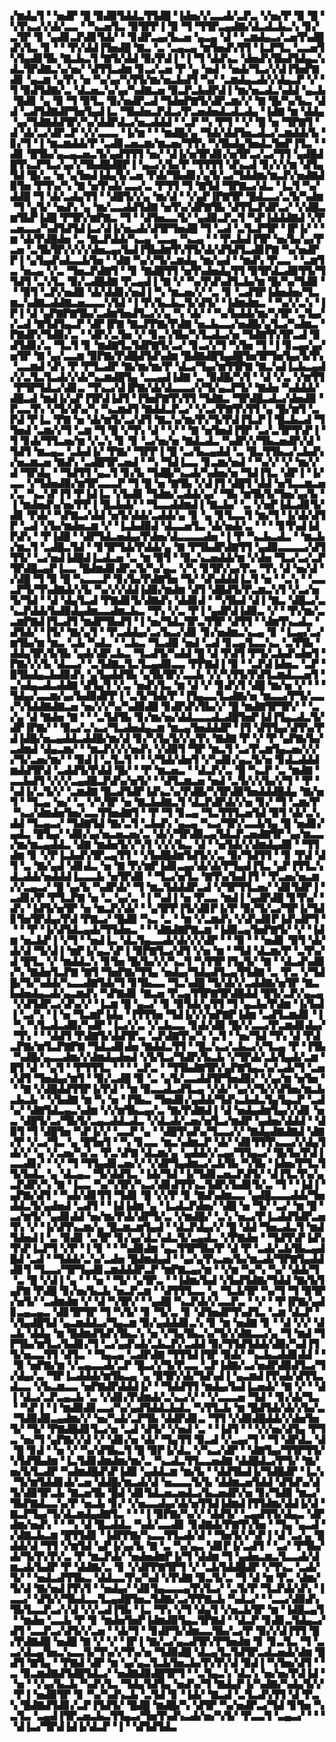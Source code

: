 ▞▆▟▄▜▝▝▅▟▛▝█▝▉▟▉▜▟▟▃▜▜▟█▝▐▟▅▞▞▃▃▟▞▃▛▃▝▞▅▞▛▝▉▝█▝▚▜▚▃▞▞▟▞▃▃▝▝▚▃▅▜▃▝▉▜▛▛▐▝▉▝▜▝▜▜▛▃▄▟▇▞▟▃▟▃▙▃▚▝▊▞▃▜▛▝▊▝▄▟▊▃▛▟▊▜▟▞▝▝▊▟▛▃▄▞▙▃▅▝▄▃▄▝▟▝▝▃▆▟▄▃▞▃▅▜▚▟█▟▚▜▃▝▊▝▝▝▛▞▟▟▐▜▅▟█▝▇▃▝▃▝▃▄▃▄▝▆▜▅▟▚▜▜▝▐▃▛▜▃▝▃▃▅▜▚▜▄▟▊▜▙▝▇▃▙▃▜▝▇▜▞▟▟▝▉▞▛▟▐▝▐▝▜▝▟▟▚▃▝▟▅▟▚▜▙▟▜▟▄▃▚▟▃▜▛▟▇▃▚▞▅▞▝▟▜▜▃▟▆▝▊▃▞▃▅▝▛▝▄▝▅▟▝▝▅▟▞▜▃▞▞▟▐▜▅▛▇▟▊▝▄▃▆▝▄▜▚▝▅▝▚▞▄▞▚▜▜▞▆▞▅▃▙▟▜▝▚▞▝▃▆▟▄▃▟▞▞▟▄▃▛▝▞▝▜▝▉▟▜▟▇▞▃▝▟▃▅▃▚▞▄▞▚▟▇▃▅▝▉▃▛▃▙▟▛▟▐▝▆▞▅▃▟▃▚▟▟▝▄▃▙▝█▟▊▝▄▝▉▝▜▝▉▜▃▝▉▞▅▟▛▃▟▝▜▟▅▛▇▜▞▟▛▃▆▞▞▝▇▝█▞▚▞▙▃▝▟▟▝▃▟▜▟▇▟▛▜▅▜▄▟▐▃▝▜▙▟▅▃▛▟▃▞▛▃▅▟▅▟▃▟▃▟▄▝▐▟▇▝▆▝▟▟▄▝▄▞▜▟▇▟▟▜▛▞▚▞▟▟▛▟▃▞▅▃▟▟▟▝▝▃▛▝▚▝▛▜▝▝▞▝█▝▅▝▜▛▇▜▝▟▝▟▞▃▞▟▛▃▛▝▞▞▃▃▃▝▐▞▆▝▝▝▆▟█▞▄▝▜▟▞▟▟▜▅▃▟▃▞▃▆▟▟▞▙▝▊▞▜▝▐▝▆▃▆▟▟▞▛▝▃▟▊▃▅▃▆▞▆▃▅▞▜▜▚▝▚▜▙▟▄▜▅▟▃▜▅▛▐▜▃▝▝▟▊▝█▜▙▞▄▃▄▃▅▃▜▞▄▟▜▜▜▝▅▞▝▟▐▞▅▜▛▟▊▞▅▜▛▃▞▃▞▜▜▝▄▟█▟█▜▚▃▛▜▃▞▄▞▞▜▙▟█▟█▛▐▝▄▃▞▞▙▞▛▝▜▜▜▜▝▟▚▃▟▝▊▞▞▞▆▝▟▜▄▜▟▝█▞▃▝▅▝▄▜▅▟▐▟▄▜▞▃▅▝▛▟▞▜▙▟▊▞▄▜▞▃▞▜▟▟▆▞▆▃▛▞▅▟▇▟▉▜▅▝▛▜▚▞▚▝▇▝▅▜▚▟▞▃▃▞▃▝▛▜▜▝▜▝▇▜▟▝▜▛▇▃▞▟▃▝▐▃▜▝▚▞▟▟█▝▜▝▟▞▃▟▄▜▜▝▝▟█▜▞▞▄▝▆▞▟▝▝▞▄▛▐▛▇▜▛▝█▟▃▃▞▃▜▞▚▟▆▝▜▝▄▜▞▝▅▟▚▝▄▝▆▞▃▃▟▟▜▟▇▝▅▜▚▞▟▛▇▜▙▝▟▜▜▃▛▟▛▃▞▝▞▟█▃▆▜▙▛▐▟█▝▛▜▛▞▆▛▇▃▝▜▝▝▟▜▅▃▃▜▞▝▄▟▉▃▛▃▜▝▚▛▐▟▟▟▇▟▝▞▛▃▅▃▃▞▚▟▜▟▜▟▐▃▞▟▐▞▅▃▟▞▟▜▛▜▅▟█▝▜▝▃▟▝▃▜▃▛▜▛▝▐▛▐▞▝▝▆▝▟▞▛▟█▟▅▝▃▝▇▃▛▟▟▞▚▃▄▝▃▃▄▝▚▃▄▝▝▝▛▃▙▟▐▜▛▝▅▞▙▞▄▞▛▃▅▝▃▜▙▜▛▞▞▞▞▟▅▃▄▞▙▟▐▜▙▟▆▜▚▜▜▞▟▞▟▜▟▜▃▟▊▛▇▝▚▞▅▟▛▛▐▝▄▜▄▟▚▟▃▃▙▜▅▝▝▟▇▝▚▞▞▜▞▃▆▟▄▝▆▞▄▟▝▝▆▟▚▝▛▃▃▝▝▃▆▜▃▝▅▃▄▝▞▃▝▜▅▃▛▟▇▜▝▝▊▝▇▟█▜▜▝▅▜▚▟▅▟▄▜▜▝▉▜▛▟▃▟▉▜▜▞▜▜▟▜▝▃▚▜▃▝▉▞▃▟█▟▇▝▛▃▄▟▐▝▇▝▞▝▚▞▛▟▚▟▜▃▙▞▆▝█▞▚▞▜▟▉▝▝▝▉▜▝▃▛▞▅▟▉▝▟▞▟▟▊▞▅▟▐▝▚▝▆▃▅▞▞▝▃▝▊▝▃▟▜▛▐▟▅▟▅▞▜▃▆▃▚▟▇▃▟▟▇▃▅▃▃▃▚▜▟▝▐▝▛▞▙▃▙▃▜▞▟▜▞▝▐▟▆▟▆▃▝▝▚▞▞▃▚▝▐▛▐▝▟▝▄▛▇▛▇▜▙▞▃▟▆▜▅▟▜▃▞▞▄▝▚▝▟▞▝▝▚▞▙▟▟▞▆▞▚▜▛▝▃▜▄▞▞▃▟▝▇▜▟▜▄▃▛▝▟▛▐▛▇▝▇▃▛▛▇▞▛▟▇▝▅▃▙▃▃▞▅▟█▞▄▜▃▞▚▟▆▃▝▛▇▟▛▞▜▟▉▞▃▝▝▟▛▞▃▜▅▝▞▝▊▃▚▜▙▞▚▜▃▟▃▞▅▝▜▟▇▜▚▜▛▃▟▝▉▟▜▟▊▞▃▝▜▃▜▝▊▝▆▟▇▜▃▜▟▛▇▜▞▃▞▝▊▃▞▞▜▝▚▜▅▝▜▝▐▝▊▃▄▞▄▞▅▜▛▝▇▝▄▞▃▃▆▝▉▛▇▞▛▟█▟▜▟▚▟▆▝█▟▇▟█▜▄▟█▜▅▜▛▜▅▜▄▞▙▜▚▝▃▃▆▟▝▟▚▝▛▝▛▜▃▟▛▝▇▞▆▞▆▞▛▝▟▃▞▜▄▞▆▜▜▛▇▝▇▃▚▟▐▃▙▃▄▟▞▞▃▜▃▜▃▟▞▞▟▞▚▃▆▟█▜▄▝▃▃▄▟▐▟▇▝▃▝▉▟█▞▚▜▝▝▟▝▞▃▝▞▆▜▜▝▛▜▛▜▟▃▞▟▊▃▝▜▚▃▞▟▐▛▇▞▟▞▟▃▃▃▞▞▜▞▄▃▛▜▞▝▇▟▅▝▚▟▟▟▞▟█▃▟▝▆▟▐▞▄▛▐▜▛▟▐▟▜▝▐▜▅▛▇▜▚▜▜▝▜▟▇▃▝▜▛▟█▃▟▃▞▟▅▟▉▝▛▃▃▜▚▝▞▜▞▟▚▞▚▝▚▃▆▟▜▝▇▟▟▃▛▃▞▝▞▃▞▛▇▜▚▜▜▝▄▝█▞▆▜▝▃▛▟▝▛▐▃▝▛▇▝▅▝▟▞▆▜▞▃▞▟▜▝▇▃▚▞▆▞▛▞▜▞▛▟▐▜▃▛▐▝█▃▙▃▟▝▜▜▅▟▝▃▆▞▞▜▝▃▆▝▜▝█▝▞▜▚▝▟▝▝▞▝▝▇▝▅▜▅▟▐▜▛▝▃▞▃▜▛▜▚▛▐▝▜▝▊▟▞▜▜▃▅▞▆▝▞▃▚▝▊▝▊▝▃▞▅▞▅▝▇▟▃▟▃▝▚▟▛▞▞▜▙▃▅▟▛▞▟▝▜▟▜▝▆▃▄▃▝▃▙▟▐▞▝▛▇▞▝▜▛▛▐▝█▝▃▞▙▃▄▟▟▝▃▝█▃▜▜▙▃▞▃▙▟▚▞▅▃▆▃▅▝▇▟▚▝▃▟█▜▛▃▅▟▝▝▚▝▜▟▐▃▃▝▊▃▆▞▅▟▝▝▚▞▞▝▞▝▆▞▞▟▝▜▛▟▄▝▝▜▟▜▜▝▄▃▜▝▊▞▙▝▜▟█▞▚▃▟▞▚▟▅▞▅▝▜▟▐▜▃▝▟▛▐▝▐▞▃▃▝▞▜▟▅▟▉▞▆▜▛▃▃▃▛▝▜▝█▝▅▝▇▜▙▝▞▟▐▜▝▟█▜▝▟▟▝▅▜▃▃▆▃▅▞▃▝▚▃▚▛▐▜▝▛▐▟▐▃▝▞▙▟▊▝▜▟▆▞▃▟▟▞▄▞▝▜▙▝▆▜▙▜▞▜▅▞▄▞▙▝▐▝▆▟▅▟▚▞▅▞▛▛▐▝█▃▙▟▞▝▝▜▃▃▟▟▆▟▐▝▇▃▙▞▝▃▝▞▅▛▐▟▃▟▊▜▞▟▊▝▛▟▞▝▚▛▇▃▞▟▟▝▅▜▞▟▟▞▃▟▟▞▄▝▊▝▄▝▊▜▃▃▜▝▆▞▜▝▐▞▟▞▟▜▛▝▃▟▝▞▙▞▆▟▅▃▆▝▞▝▐▃▙▟▉▟▝▟▃▃▅▜▃▝▟▞▅▟▞▃▝▝▝▝▊▜▚▟▐▟▛▟▚▝▝▛▐▟█▝▝▟▛▜▟▃▅▟▄▞▛▟▅▞▟▃▃▃▃▟▅▝▐▝▛▝▚▃▙▃▟▃▝▝▆▃▙▞▆▃▜▝▃▟█▃▜▟▝▝▊▜▛▜▟▞▛▟▟▞▄▝▇▝▛▜▙▟▛▟▇▜▜▝▄▟▉▃▃▃▃▞▟▜▜▜▞▝▃▞▅▟▐▟█▟▐▃▟▃▅▝▃▝▆▝▉▜▝▝▉▃▚▃▅▟▟▞▆▝▞▟▅▝▜▃▞▃▞▃▛▜▛▟█▃▄▛▐▃▃▝█▟▆▟▊▟▛▃▜▞▚▞▄▃▝▞▚▝▊▜▛▞▄▞▛▃▝▜▚▝▟▝▅▞▟▝▞▟█▝▜▝▉▝█▝▚▃▃▃▛▝▊▞▙▞▛▟▇▜▅▝▜▞▝▟▚▟▟▟▐▃▜▝▅▝▝▃▚▝▝▃▃▃▛▜▞▜▚▟▇▟▞▞▙▝▚▞▞▞▟▟▐▟▉▞▆▟▆▝▟▜▝▟█▟▜▞▛▃▆▃▚▜▝▞▃▞▅▜▞▜▟▝▝▟▝▟▄▜▃▟▝▛▇▟▊▜▞▟▇▟▚▝▟▟▊▟▝▝▚▜▙▟▝▟▐▝▇▃▝▟█▃▞▃▚▃▛▟▟▞▙▟▉▟▄▟▆▃▃▟▆▃▙▃▝▜▚▝▞▃▝▛▐▝▄▟▛▟▐▟▉▃▝▞▝▝▛▞▆▞▃▃▆▛▇▟▐▜▃▟▜▝▆▟▛▜▙▟▜▝▐▝▅▞▜▟▃▜▛▃▜▜▛▝▟▜▜▝▝▟▆▜▚▃▟▃▝▟▜▟▞▝▐▜▞▝▇▞▄▜▝▝▛▃▟▟▄▞▃▞▙▃▞▟▊▝▊▞▅▟▆▃▚▃▄▝▊▝▐▃▄▞▃▞▆▜▙▞▆▝▆▃▝▃▙▝▚▟▃▝▝▃▙▃▝▜▃▟▉▝▅▟▝▃▟▝▊▃▄▜▃▃▚▃▝▃▜▜▙▝▟▟▄▜▛▞▙▜▙▝▄▟▞▟▛▃▙▃▝▜▃▟▜▞▚▟▟▝█▝▟▝▛▟▜▝▛▜▞▃▙▟▚▟▅▜▝▛▇▞▞▞▙▝▟▃▃▞▝▃▜▟▇▃▜▃▜▃▄▟▉▃▃▝▛▛▇▟▐▝▉▝▝▃▛▟▐▟▅▃▝▃▛▝▉▜▙▟▄▃▙▟▉▟▚▝▄▜▄▟▟▜▙▝▄▜▙▜▛▞▃▃▙▝▞▞▚▜▜▞▛▟▜▃▆▟▃▃▅▜▝▃▚▟▄▃▟▃▟▟▇▝▟▜▄▜▝▞▃▝▅▟▚▜▃▝▆▝▟▝▞▝▊▟▚▜▝▟█▝▆▞▅▝▞▝▝▝▜▟▄▞▃▃▆▞▄▞▙▟▉▟▛▛▐▝▃▜▞▜▟▞▛▝▐▜▄▃▃▜▃▟▇▞▅▝▆▃▃▞▛▜▞▃▃▞▚▜▟▟▇▟▇▃▅▝▅▞▞▞▚▞▚▟▉▟█▝▊▟▛▟▚▜▙▞▞▝█▝▆▟▇▜▛▜▛▞▝▝▃▞▄▝▟▝▇▟▅▝▇▝▝▝▃▜▟▜▙▝▊▞▆▞▅▞▟▟▃▃▃▟▃▟█▜▅▛▐▟▐▜▄▃▟▃▜▞▟▛▐▛▇▞▝▝▉▃▞▃▚▃▞▜▃▟▅▟▄▃▆▝▆▃▄▜▅▟▟▟▛▝▐▜▝▟▜▜▄▞▟▜▚▞▛▟▐▟█▞▅▃▄▟▟▃▟▟█▞▆▞▟▝▊▞▚▜▄▜▞▞▄▜▚▝▇▟▇▝▛▝▞▝▛▝▄▛▇▞▙▞▃▟▆▟▝▟▄▃▆▞▝▝▆▃▛▞▞▞▅▟▚▝▞▟▉▜▝▜▛▝▆▃▜▝▃▞▛▃▆▜▄▃▅▞▞▞▞▜▞▃▅▞▆▞▝▝▉▟▐▝▃▜▃▜▝▝▝▞▜▟▞▟▅▜▝▞▚▟▊▞▄▃▜▞▅▝▊▟▃▟▟▟▆▟▟▜▛▟▝▃▟▟▜▞▛▟▟▝█▞▝▝▛▝▆▃▅▃▝▝▟▃▛▞▃▝█▝▚▃▛▝▃▝▆▟▇▝▃▃▙▟▜▝▞▞▞▃▄▟█▃▛▟▚▞▅▜▞▝▝▟▜▃▆▃▅▝▅▟▝▃▜▞▞▞▙▞▞▜▝▝▛▝▚▟▐▞▃▜▞▞▝▃▆▟▇▝█▃▟▜▟▛▐▟▚▃▚▞▛▟█▞▚▜▛▟▉▜▅▟▟▟█▟▄▝▇▞▅▜▝▝▜▃▄▝▅▞▝▃▝▞▚▜▛▝▅▝▇▃▙▟▇▃▜▝▟▃▛▟▛▟▞▞▅▝▊▞▝▜▝▃▆▞▛▝▚▃▞▟▆▟▅▜▅▞▃▃▜▜▅▟▇▜▝▝▛▝▜▝▊▃▄▝▜▃▜▜▜▃▅▜▟▝▉▜▝▟▞▃▚▟▟▝▜▃▄▃▞▝▜▟▇▜▟▝▇▞▃▜▝▃▙▟▚▝▄▃▄▝▚▃▞▜▛▞▃▃▙▜▄▝█▝▅▟▊▞▄▟▃▝█▜▄▞▝▟▉▞▄▞▅▃▅▃▅▞▃▝▟▞▞▜▛▟▉▃▄▜▟▃▛▃▅▟▇▜▛▝▄▞▆▃▃▞▆▞▆▃▄▟▟▃▝▟▇▝▆▟▅▜▞▞▚▜▝▞▞▞▙▃▝▟▝▝▅▜▟▞▞▟▆▟▄▟▉▝▝▜▜▟▆▝▊▝▞▛▐▃▙▟▚▜▛▃▄▜▜▝▝▞▙▟█▟▆▜▟▜▞▞▃▝▉▞▜▟▜▜▝▝▊▝▛▟▝▟▜▝▃▝▇▞▄▟▝▟▊▟▃▝▅▝▇▝▛▞▆▛▐▟▊▃▄▞▟▞▟▞▛▜▄▟▐▜▃▝▄▛▐▜▜▃▚▟▃▟▟▞▅▟▟▟▐▃▃▃▙▝▅▜▛▟▊▝▝▜▃▞▅▜▃▝▇▜▚▞▙▟▐▜▝▝▛▃▅▞▅▃▆▞▞▃▄▃▞▝█▝▄▞▙▝▚▟▛▟▞▝▜▝▆▃▜▟▟▟▛▃▟▝▞▜▛▜▜▃▅▞▝▟▊▜▟▛▐▝▃▟▊▞▛▝▛▜▃▛▇▝▅▝▃▝▄▞▃▝▐▝▚▟▐▝▅▝▛▃▃▝▆▟▐▝▄▟▛▟█▝▊▜▚▞▝▟▚▝▐▟▜▞▅▜▛▝▅▝▆▃▛▞▟▞▝▝▄▜▛▛▐▜▞▟▊▛▐▞▛▝▉▞▜▞▃▞▜▛▐▞▜▟▊▜▅▜▛▟▄▞▛▟▝▛▇▃▞▝█▟▉▝▚▃▝▃▝▝▆▝▞▃▆▟▚▝▞▟▚▟▊▛▐▟▚▟▛▜▝▝▝▝▛▝▐▞▟▜▟▃▄▟▞▜▜▟▅▃▝▝▝▟▇▟▇▛▇▃▆▝▐▟▉▃▄▜▅▛▇▜▞▝▞▝▐▟▆▝▅▃▙▛▐▝▞▜▝▝▅▟▐▃▝▟▃▜▄▃▃▟▞▟▞▞▞▟▛▝▝▝▉▝▝▝▅▟▊▝▉▜▝▟▞▟▞▟▝▜▞▟▐▝▆▛▐▞▄▃▚▛▐▝▉▛▇▜▃▞▟▜▝▞▅▝▆▝▝▜▟▝▟▃▆▞▛▝▃▜▚▞▟▝█▜▃▝▞▝▆▟▟▃▚▝▊▜▅▝█▞▙▞▞▞▚▃▜▝▚▜▜▛▐▜▄▜▞▝▇▝▝▟▃▟▚▟▉▞▚▝▇▟▅▜▃▛▇▝▇▜▝▜▅▛▇▞▜▜▄▝▅▟▄▞▜▟▄▟▜▃▄▜▜▟▇▝▃▝▛▃▝▞▜▟█▞▜▞▚▟▟▞▚▃▃▟▇▜▟▞▜▝▊▜▙▃▃▝▜▃▚▟█▝▜▞▟▞▞▃▟▟▇▞▅▜▛▝▇▃▙▟▅▟▄▃▟▞▄▃▆▟▚▝▚▛▇▟▊▝▇▃▅▝▛▃▄▜▜▛▇▜▛▟█▟▟▝█▜▞▃▛▞▄▃▄▝▞▟▜▟▛▃▞▟▚▞▞▝▐▃▆▝█▝▄▃▞▝▊▝▉▜▟▞▄▜▜▝▜▝▄▃▙▞▛▟▆▝▐▞▙▟▐▝▃▞▚▝▐▝▅▝▜▃▆▛▐▟▄▝▐▜▜▜▅▝▜▟▐▞▞▞▅▛▇▛▐▟▆▝▃▟▜▃▆▟▊▝▐▝▚▝▚▜▃▟▃▟▉▞▚▟▛▝▐▃▞▞▃▝▞▃▙▃▃▝▊▟▞▟▉▝█▞▞▃▃▞▛▃▆▟▊▟▄▞▝▜▚▝▝▝▟▟▜▝▛▟▇▜▞▟▟▜▛▃▝▃▛▟▇▜▚▞▚▝▃▜▝▝▅▞▜▟▝▜▚▝▟▝▛▟▃▛▇▞▆▜▃▛▇▛▇▝▜▟▃▟▊▟▅▝▇▟▟▃▜▜▝▝█▃▚▃▞▃▙▃▞▞▜▃▄▝▛▝▐▜▙▝▚▟█▞▄▃▃▟▆▞▞▟▆▟▄▟▅▟▝▞▙▜▃▞▜▟▛▞▙▃▙▝▞▜▛▟▞▃▙▜▄▟▞▃▆▝█▜▝▟▝▝▄▜▝▝▛▜▜▜▃▝▝▝▝▃▛▃▝▝▜▜▙▟▇▜▛▞▄▛▇▜▄▃▚▞▃▟▞▜▝▃▅▞▟▜▝▜▅▟▄▞▆▜▝▝▉▞▃▟█▝▉▝▃▝▄▜▞▃▃▟▟▜▛▜▅▟▉▞▝▞▄▞▆▝▅▜▅▝▝▝▇▝▞▟█▟▟▜▜▛▐▞▛▟▝▝▆▝▉▃▃▟▃▟▜▃▄▝▞▟▞▝▄▞▞▜▞▞▟▜▅▞▆▃▙▃▙▃▙▝▝▞▙▟▇▝▆▝▚▝▅▝▐▜▙▃▝▜▅▟▊▞▄▟▟▞▜▟▚▃▙▟▃▜▄▜▄▃▛▝▃▟▚▞▝▟▇▜▟▃▄▃▚▟▆▝▞▞▆▜▙▃▄▞▃▝▇▞▛▟▇▟▐▝▟▝▅▟▄▟▆▜▄▞▞▟▊▝▅▃▝▟█▜▞▃▞▜▙▜▞▃▄▃▟▟▃▟▃▝▞▟▃▟▞▃▅▞▅▜▃▞▆▟▛▝▄▟▅▞▟▟▟▝▝▟▉▜▝▜▝▟█▜▅▝▚▛▐▞▞▝▃▃▛▝▄▝▝▟█▜▚▟▚▞▜▃▃▞▞▝▇▟▄▟▇▟▇▟▝▟▇▞▛▝▞▃▞▜▃▝▄▝█▜▅▜▝▝▚▝▊▃▃▝▆▃▚▟▆▃▛▝▟▞▝▟▊▜▜▜▚▃▃▞▞▟▄▜▟▞▞▝▄▝▞▃▅▞▚▞▃▝▛▃▚▛▇▝▟▃▆▞▄▝▄▟▟▞▞▃▄▞▜▜▄▃▞▝█▞▙▞▛▟▐▃▃▟▊▞▝▝▞▝▜▝▜▜▄▟▊▃▅▞▞▝▞▟▛▜▄▟▆▃▞▃▙▜▙▝▚▜▙▝▐▟▅▞▛▜▃▜▜▞▙▟▃▝▄▝▟▃▄▃▝▜▞▟▟▜▃▝▐▟▞▜▟▝▐▞▜▟▊▃▅▃▛▟▜▞▝▟▐▜▃▜▚▞▄▃▛▟▛▞▚▝▇▝▐▃▃▝▚▞▚▜▛▞▚▃▞▟▊▟▜▜▚▃▜▟▛▞▙▟▊▜▞▃▝▜▝▝▐▟▐▝▄▛▇▞▟▜▝▝▚▟▞▟▊▜▜▝▜▟▊▝█▝▞▞▛▝▊▝▇▟▚▟▆▃▃▝▄▟█▃▃▃▟▟▞▜▅▟▟▃▜▞▄▟▅▟▝▃▟▜▝▝▐▟▐▟▆▝▄▝▐▃▟▃▛▟▅▞▝▟█▝▅▝▜▞▝▃▞▝▆▝█▝▃▞▆▜▞▝▄▟▊▟▟▝▅▞▆▞▛▟▞▟▛▜▞▃▝▞▆▟█▞▝▃▚▝▅▃▞▛▐▃▟▟▜▟▛▃▅▜▚▝▞▝▐▞▟▜▚▃▆▞▄▝█▃▆▃▆▜▄▟▝▝▟▃▛▟▄▞▞▝█▝▟▟▝▜▅▃▟▃▜▝▆▟▜▟▅▟▐▝▃▝▉▟▊▝▃▜▛▝▊▞▄▞▟▃▚▟▃▜▞▃▄▟▃▝▞▛▇▟▅▝▝▜▟▜▚▛▐▟▚▜▚▛▐▃▛▜▝▞▛▝▐▝▊▝▝▝▚▟▉▟▆▝▄▃▜▜▛▜▙▞▛▝▟▝▛▝▃▟▞▃▙▜▙▃▄▟█▟▝▃▟▝▝▜▟▟▞▃▚▞▃▟▅▝█▟▆▟▄▟▝▝▄▞▄▜▚▃▅▞▙▞▆▃▟▞▜▛▇▜▄▟▟▟▊▜▝▜▃▃▞▜▛▜▄▟▊▃▆▟▟▟▛▃▛▝▆▛▇▃▄▞▆▝▝▞▆▝▚▞▚▝▚▞▝▟▟▞▜▝▃▝█▝▞▟▐▝▄▝▝▝▅▝▝▜▞▝▄▜▛▃▝▝▐▟▆▞▙▟▝▞▙▟▜▟▇▞▜▟▟▝▇▞▙▜▄▛▇▝▛▟█▝▊▞▅▞▙▃▙▝▅▃▛▃▆▝▝▟▜▜▜▃▃▝▄▝▜▃▙▜▛▝▚▞▜▝▜▝▉▜▛▞▅▜▞▝▃▟▆▟▆▝▞▝▟▝▚▜▛▞▝▝▄▟█▝▚▃▛▟▞▞▃▃▛▃▝▝▞▝▝▛▐▛▇▞▄▟▊▃▄▃▄▃▝▟▊▜▛▜▛▝▜▝▚▜▞▝▊▝▜▞▃▝▊▝▟▜▅▟▛▜▚▟▜▃▝▃▆▝▟▃▛▝▚▜▄▟█▜▟▝▄▃▆▟▟▃▞▜▄▃▆▝▉▞▄▟▟▟▊▃▚▝▊▝▆▝▅▟▇▝▊▝▝▟▝▞▞▝▟▃▙▝▟▟▄▝▆▝█▟▆▟▜▟▚▜▙▃▚▝▅▝▞▜▄▜▙▃▚▞▜▞▞▟▇▃▃▞▄▝▜▝▆▟▝▜▛▜▙▞▆▜▃▞▙▟▊▞▜▝▃▞▄▟▚▟▞▃▙▃▛▞▃▟▟▝▉▞▜▜▟▜▟▟▞▟▉▞▚▟▐▜▜▞▅▃▃▜▜▝▟▜▃▝▝▜▄▃▄▝▃▟▛▟▇▝▜▜▜▟▐▜▛▝▉▟▞▝▚▃▙▃▟▟▊▟▟▝▝▝▉▝▅▛▇▞▆▝▞▃▄▃▃▟▞▃▛▝█▃▞▞▜▞▛▃▃▝▃▛▐▟▇▞▃▞▅▟▛▟▉▟▜▃▞▜▞▟▄▞▃▝▜▛▐▃▟▟▟▞▆▜▙▃▄▝▄▝▉▜▛▞▟▞▜▟▚▟▐▝▄▃▆▟▐▜▚▟▞▟▜▜▃▟▃▃▝▞▙▃▆▃▃▝▅▛▇▟▛▟▟▟▐▞▝▝▜▟▟▜▜▝▆▟▄▞▙▟▐▃▅▟▞▝▇▝▞▝▝▟▐▝▟▃▞▃▛▃▄▃▙▝▃▝▞▟▊▞▛▟▆▟▞▃▚▃▞▞▝▝▞▃▃▃▅▝▜▟▝▝▊▞▟▞▜▃▝▝▚▛▐▝▐▝▆▟▉▟▊▃▃▞▚▞▄▟▜▟▟▃▙▟▃▝▚▜▜▃▙▝▆▝█▟▜▟▞▟▞▞▙▞▃▝▜▟▉▟▉▃▄▟▆▞▞▝▅▞▚▟▞▃▛▜▙▝▟▟▛▟▊▃▝▜▜▝▞▟▉▟█▟▟▞▞▟▅▜▅▜▞▝▜▞▝▛▇▟█▟▊▜▃▞▅▝▃▟▝▟▜▞▝▞▅▟▝▃▝▝▐▟▜▝▝▝▞▞▅▞▟▜▄▝▛▜▃▝▅▞▜▝▄▛▇▞▞▟▝▞▝▟▊▞▅▝▟▞▝▜▄▜▜▝▉▃▟▝▞▃▄▞▜▝▝▜▝▟▛▟▃▝▟▝█▝▊▟▝▝▅▝▞▝▚▞▟▜▙▃▜▝█▝▉▛▐▞▟▃▝▞▚▃▞▟▛▝▝▟▇▜▄▞▜▜▛▜▜▞▚▜▟▜▙▟▆▝▐▃▜▟▊▟▆▟▆▞▆▞▃▝▚▃▟▃▜▜▃▃▅▟▇▝▟▟█▟▃▞▛▜▞▝▇▞▅▞▙▜▃▟▛▝▚▟▆▟█▟▚▛▐▟▉▝▄▟▟▃▆▝▆▞▙▝▝▟▟▜▙▟▐▞▜▟█▟▛▝▐▃▚▝▜▞▆▜▟▟▊▟▞▃▅▝▟▟█▞▆▃▟▞▟▝▅▃▃▃▜▞▙▝▟▟▆▃▅▜▟▟▝▟▜▟▚▞▟▜▞▟▉▜▛▃▙▝▇▃▅▜▙▝█▟▝▟▊▜▟▃▅▃▅▟▃▞▙▃▅▟▛▞▅▝▊▞▜▟▉▝▆▃▞▜▙▛▇▟▃▃▚▞▛▝▅▃▙▝▊▞▝▞▅▃▃▟▄▞▟▞▅▜▜▟▐▟▆▟▐▜▜▟▆▞▟▟▐▞▟▝▇▃▛▜▄▞▜▞▟▃▆▟▄▟▇▜▃▝▝▝▐▝▉▛▇▞▚▞▞▝▟▟▜▞▝▃▄▟▜▜▞▟▄▃▝▟▛▟▆▞▅▟▚▝▝▝▚▝▟▝█▃▟▟▃▝▚▟▞▃▃▟▊▝▊▟▇▟▞▛▇▜▚▜▅▝▝▜▄▝▄▃▟▝▞▟▇▃▙▃▆▝█▜▜▟▊▝▐▟▛▛▇▞▚▃▃▜▜▃▟▞▟▝▝▜▅▜▞▞▚▛▐▝▟▝▃▞▄▝█▟▟▞▟▝▜▜▝▞▆▜▟▝▄▛▐▞▄▞▙▝▇▝▃▝▚▞▄▃▝▟▊▛▐▞▃▟▜▝▝▃▞▝▛▜▙▞▟▞▜▞▛▞▛▞▃▝▛▝▆▃▛▟▞▝▅▟▅▟▆▛▐▞▜▝▟▟▆▝▜▝▄▟▅▃▆▃▜▃▃▟▞▟▆▃▟▞▙▟▛▝▛▝▟▟▇▞▃▝▊▝▞▟▛▛▇▜▛▜▝▞▝▃▙▜▟▟█▟▛▝▞▜▚▃▝▃▟▞▜▞▝▝▅▟▃▟▜▜▙▃▝▟▟▃▃▜▚▞▚▟▝▞▛▟▇▝▉▃▜▞▃▝▜▝▟▝▆▝▛▃▝▟▆▞▜▞▟▝▇▞▅▟▐▜▚▜▝▝▅▟▄▞▝▟▊▜▄▃▃▃▄▜▚▜▃▞▝▃▜▞▛▝▜▃▛▟▞▟▚▝▐▃▃▞▝▟▜▞▞▜▙▟▃▃▜▃▄▟█▜▅▃▜▟▇▞▃▞▛▛▇▃▙▝▚▟▃▞▝▝▃▃▞▟▉▟▚▜▙▜▃▃▛▃▞▞▟▝▞▞▃▟▐▜▙▝▐▃▝▜▚▝▞▜▝▟▄▜▝▞▅▃▙▜▛▝▆▝▐▟█▃▄▜▝▝▆▟▅▝▃▃▙▝▛▝▊▝▆▟▅▜▅▛▐▟▆▟▉▜▄▃▜▛▇▟▝▝▟▃▛▝▊▟▊▃▜▟▄▃▞▟▜▝▃▃▛▃▞▟▜▞▞▃▅▝▝▟▞▜▝▝▊▟▛▜▞▟▆▃▃▜▙▞▃▞▛▝▉▞▞▟▐▜▜▝█▞▛▟▇▟█▝▅▟█▝▇▝▞▝▞▝▐▛▐▝▇▞▃▞▄▃▟▜▛▞▛▜▅▟▆▝▊▝▊▃▜▃▝▜▝▃▃▞▟▃▄▜▅▃▚▃▃▜▞▜▚▞▞▜▚▞▅▝▜▟▉▟█▝▟▃▄▜▃▜▟▜▛▃▟▃▅▟▞▟▆▝█▟▜▝▇▜▄▝▝▛▇▟▝▟▛▝▆▝▄▞▄▃▜▃▙▜▅▃▙▞▛▞▛▞▟▝▉▟▐▝▚▜▅▞▟▜▝▝▃▝▉▃▆▟▇▟▜▟█▜▟▃▞▝▅▟▇▟▉▟█▜▛▜▝▝▃▜▄▃▚▝▟▃▚▝▅▞▅▞▛▟▐▟▝▝▅▝▝▞▄▞▙▃▙▝▚▟▚▜▃▝▜▟▄▜▟▜▄▝▅▟▚▞▜▝▇▟▄▛▐▞▚▟▇▞▚▟▄▜▞▞▝▛▐▝▅▟▉▜▛▝▊▝▚▞▚▟▚▃▙▝▃▜▟▝▊▝▐▟▞▝▇▃▟▝▃▜▃▟▚▜▜▝▟▝▛▃▚▝█▟▇▟▜▟▊▞▃▛▐▜▟▜▞▝█▟█▝▆▟█▞▚▝▟▜▛▝▚▞▅▟▛▃▞▜▟▝▊▜▅▝▚▃▜▃▝▃▄▟▐▜▛▃▅▃▙▃▜▜▄▃▞▜▅▜▚▟▚▃▟▞▅▞▚▜▞▝▛▃▃▜▝▃▄▃▞▝▝▝▝▟▐▃▞▜▛▟▐▟▐▞▟▃▛▝▐▝▝▟▜▟▜▟▃
